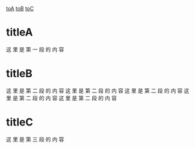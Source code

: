 [toA](#titleA)
[toB](#titleB)
[toC](#titleC)

# titleA
这
里
是
第
一
段
的
内
容

# titleB
这
里
是
第
二
段
的
内
容
这
里
是
第
二
段
的
内
容
这
里
是
第
二
段
的
内
容
这
里
是
第
二
段
的
内
容
这
里
是
第
二
段
的
内
容

# titleC
这
里
是
第
三
段
的
内
容